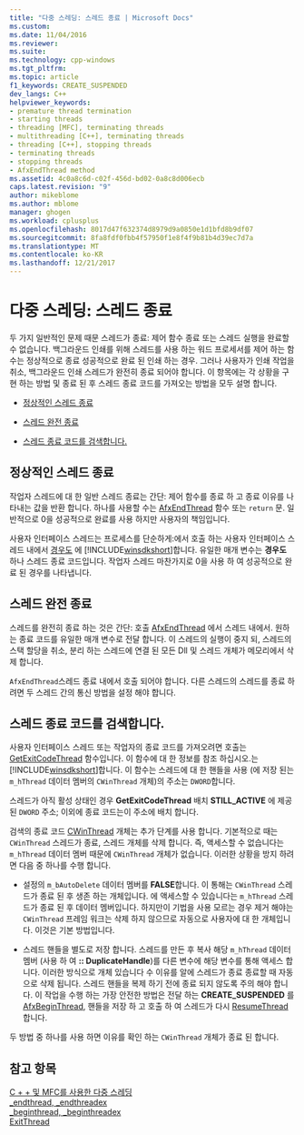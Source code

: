 ```yaml
---
title: "다중 스레딩: 스레드 종료 | Microsoft Docs"
ms.custom: 
ms.date: 11/04/2016
ms.reviewer: 
ms.suite: 
ms.technology: cpp-windows
ms.tgt_pltfrm: 
ms.topic: article
f1_keywords: CREATE_SUSPENDED
dev_langs: C++
helpviewer_keywords:
- premature thread termination
- starting threads
- threading [MFC], terminating threads
- multithreading [C++], terminating threads
- threading [C++], stopping threads
- terminating threads
- stopping threads
- AfxEndThread method
ms.assetid: 4c0a8c6d-c02f-456d-bd02-0a8c8d006ecb
caps.latest.revision: "9"
author: mikeblome
ms.author: mblome
manager: ghogen
ms.workload: cplusplus
ms.openlocfilehash: 8017d47f632374d8979d9a0850e1d1bfd8b9df07
ms.sourcegitcommit: 8fa8fdf0fbb4f57950f1e8f4f9b81b4d39ec7d7a
ms.translationtype: MT
ms.contentlocale: ko-KR
ms.lasthandoff: 12/21/2017
---
```

# <a name="multithreading-terminating-threads"></a>다중 스레딩: 스레드 종료
두 가지 일반적인 문제 때문 스레드가 종료: 제어 함수 종료 또는 스레드 실행을 완료할 수 없습니다. 백그라운드 인쇄를 위해 스레드를 사용 하는 워드 프로세서를 제어 하는 함수는 정상적으로 종료 성공적으로 완료 된 인쇄 하는 경우. 그러나 사용자가 인쇄 작업을 취소, 백그라운드 인쇄 스레드가 완전히 종료 되어야 합니다. 이 항목에는 각 상황을 구현 하는 방법 및 종료 된 후 스레드 종료 코드를 가져오는 방법을 모두 설명 합니다.  
  
-   [정상적인 스레드 종료](#_core_normal_thread_termination)  
  
-   [스레드 완전 종료](#_core_premature_thread_termination)  
  
-   [스레드 종료 코드를 검색합니다.](#_core_retrieving_the_exit_code_of_a_thread)  
  
##  <a name="_core_normal_thread_termination"></a>정상적인 스레드 종료  
 작업자 스레드에 대 한 일반 스레드 종료는 간단: 제어 함수를 종료 하 고 종료 이유를 나타내는 값을 반환 합니다. 하나를 사용할 수는 [AfxEndThread](../mfc/reference/application-information-and-management.md#afxendthread) 함수 또는 `return` 문. 일반적으로 0을 성공적으로 완료를 사용 하지만 사용자의 책임입니다.  
  
 사용자 인터페이스 스레드는 프로세스를 단순하게:에서 호출 하는 사용자 인터페이스 스레드 내에서 [경우도](http://msdn.microsoft.com/library/windows/desktop/ms644945) 에 [!INCLUDE[winsdkshort](../atl-mfc-shared/reference/includes/winsdkshort_md.md)]합니다. 유일한 매개 변수는 **경우도** 하나 스레드 종료 코드입니다. 작업자 스레드 마찬가지로 0을 사용 하 여 성공적으로 완료 된 경우를 나타냅니다.  
  
##  <a name="_core_premature_thread_termination"></a>스레드 완전 종료  
 스레드를 완전히 종료 하는 것은 간단: 호출 [AfxEndThread](../mfc/reference/application-information-and-management.md#afxendthread) 에서 스레드 내에서. 원하는 종료 코드를 유일한 매개 변수로 전달 합니다. 이 스레드의 실행이 중지 되, 스레드의 스택 할당을 취소, 분리 하는 스레드에 연결 된 모든 Dll 및 스레드 개체가 메모리에서 삭제 합니다.  
  
 `AfxEndThread`스레드 종료 내에서 호출 되어야 합니다. 다른 스레드의 스레드를 종료 하려면 두 스레드 간의 통신 방법을 설정 해야 합니다.  
  
##  <a name="_core_retrieving_the_exit_code_of_a_thread"></a>스레드 종료 코드를 검색합니다.  
 사용자 인터페이스 스레드 또는 작업자의 종료 코드를 가져오려면 호출는 [GetExitCodeThread](http://msdn.microsoft.com/library/windows/desktop/ms683190) 함수입니다. 이 함수에 대 한 정보를 참조 하십시오.는 [!INCLUDE[winsdkshort](../atl-mfc-shared/reference/includes/winsdkshort_md.md)]합니다. 이 함수는 스레드에 대 한 핸들을 사용 (에 저장 된는 `m_hThread` 데이터 멤버의 `CWinThread` 개체)의 주소는 `DWORD`합니다.  
  
 스레드가 아직 활성 상태인 경우 **GetExitCodeThread** 배치 **STILL_ACTIVE** 에 제공 된 `DWORD` 주소; 이외에 종료 코드는이 주소에 배치 합니다.  
  
 검색의 종료 코드 [CWinThread](../mfc/reference/cwinthread-class.md) 개체는 추가 단계를 사용 합니다. 기본적으로 때는 `CWinThread` 스레드가 종료, 스레드 개체를 삭제 합니다. 즉, 액세스할 수 없습니다는 `m_hThread` 데이터 멤버 때문에 `CWinThread` 개체가 없습니다. 이러한 상황을 방지 하려면 다음 중 하나를 수행 합니다.  
  
-   설정의 `m_bAutoDelete` 데이터 멤버를 **FALSE**합니다. 이 통해는 `CWinThread` 스레드가 종료 된 후 생존 하는 개체입니다. 에 액세스할 수 있습니다는 `m_hThread` 스레드가 종료 된 후 데이터 멤버입니다. 하지만이 기법을 사용 모르는 경우 제거 해야는 `CWinThread` 프레임 워크는 삭제 하지 않으므로 자동으로 사용자에 대 한 개체입니다. 이것은 기본 방법입니다.  
  
-   스레드 핸들을 별도로 저장 합니다. 스레드를 만든 후 복사 해당 `m_hThread` 데이터 멤버 (사용 하 여 **:: DuplicateHandle**)를 다른 변수에 해당 변수를 통해 액세스 합니다. 이러한 방식으로 개체 있습니다 수 이유를 알에 스레드가 종료 종료할 때 자동으로 삭제 됩니다. 스레드 핸들을 복제 하기 전에 종료 되지 않도록 주의 해야 합니다. 이 작업을 수행 하는 가장 안전한 방법은 전달 하는 **CREATE_SUSPENDED** 를 [AfxBeginThread](../mfc/reference/application-information-and-management.md#afxbeginthread), 핸들을 저장 하 고 호출 하 여 스레드가 다시 [ResumeThread](../topic/../mfc/reference/cwinthread-class.md#resumethread)합니다.  
  
 두 방법 중 하나를 사용 하면 이유를 확인 하는 `CWinThread` 개체가 종료 된 합니다.  
  
## <a name="see-also"></a>참고 항목  
 [C + + 및 MFC를 사용한 다중 스레딩](../parallel/multithreading-with-cpp-and-mfc.md)   
 [_endthread, _endthreadex](../c-runtime-library/reference/endthread-endthreadex.md)   
 [_beginthread, _beginthreadex](../c-runtime-library/reference/beginthread-beginthreadex.md)   
 [ExitThread](http://msdn.microsoft.com/library/windows/desktop/ms682659)